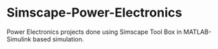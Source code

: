 # Simscape-Power-Electronics
Power Electronics projects done using Simscape Tool Box in MATLAB-Simulink based simulation.
